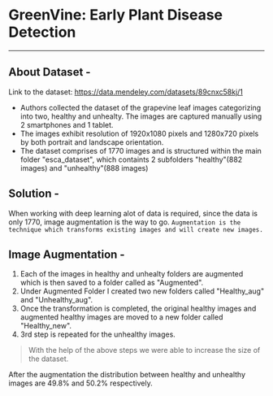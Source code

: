 # GreenVine: Early Plant Disease Detection
<hr>

## About Dataset - 
Link to the dataset: https://data.mendeley.com/datasets/89cnxc58kj/1
- Authors collected the dataset of the grapevine leaf images categorizing into two, healthy and unhealty. The images are captured manually using 2 smartphones and 1 tablet.
- The images exhibit resolution of 1920x1080 pixels and 1280x720 pixels by both portrait and landscape orientation.
- The dataset comprises of 1770 images and is structured within the main folder "esca_dataset", which containts 2 subfolders "healthy"(882 images) and "unhealthy"(888 images)    

## Solution - 
When working with deep learning alot of data is required, since the data is only 1770, image augmentation is the way to go.
    `Augmentation is the technique which transforms existing images and will create new images.`

## Image Augmentation - 
1. Each of the images in healthy and unhealty folders are augmented which is then saved to a folder called as "Augmented".
2. Under Augmented Folder I created two new folders called "Healthy_aug" and "Unhealthy_aug".
3. Once the transformation is completed, the original healthy images and augmented healthy images are moved to a new folder called "Healthy_new". 
4. 3rd step is repeated for the unhealthy images.

> With the help of the above steps we were able to increase the size of the dataset.

After the augmentation the distribution between healthy and unhealthy images are 49.8% and 50.2% respectively. 
